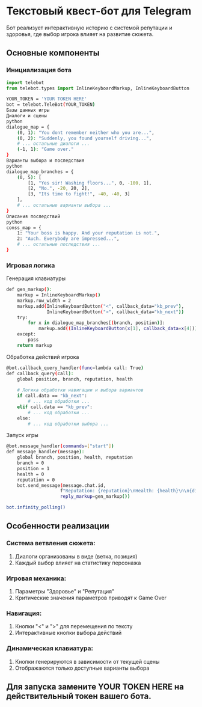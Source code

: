 # Текстовый квест-бот для Telegram

Бот реализует интерактивную историю с системой репутации и здоровья, где выбор игрока влияет на развитие сюжета.

## Основные компоненты

### Инициализация бота
```python
import telebot
from telebot.types import InlineKeyboardMarkup, InlineKeyboardButton
```

```bash
YOUR_TOKEN = 'YOUR TOKEN HERE'
bot = telebot.TeleBot(YOUR_TOKEN)
Базы данных игры
Диалоги и сцены
python
dialogue_map = {
    (0, 1): "You dont remember neither who you are...",
    (0, 2): "Suddenly, you found yourself driving...",
    # ... остальные диалоги ...
    (-1, 1): "Game over."
}
Варианты выбора и последствия
python
dialogue_map_branches = {
    (0, 5): [
        [1, "Yes sir! Washing floors...", 0, -100, 1],
        [2, "No.", -20, 20, 2],
        [3, "Its time to fight!", -40, -40, 3]
    ],
    # ... остальные варианты выбора ...
}
Описания последствий
python
conss_map = {
    1: "Your boss is happy. And your reputation is not.",
    2: "Auch. Everybody are impressed...",
    # ... остальные последствия ...
}
```

### Игровая логика
Генерация клавиатуры
```bash
def gen_markup():
    markup = InlineKeyboardMarkup()
    markup.row_width = 2
    markup.add(InlineKeyboardButton("<", callback_data="kb_prev"),
               InlineKeyboardButton(">", callback_data="kb_next"))
    try:
        for x in dialogue_map_branches[(branch, position)]:
            markup.add((InlineKeyboardButton(x[1], callback_data=x[4])))
    except:
        pass
    return markup
```


Обработка действий игрока
```bash
@bot.callback_query_handler(func=lambda call: True)
def callback_query(call):
    global position, branch, reputation, health
    
    # Логика обработки навигации и выбора вариантов
    if call.data == "kb_next":
        # ... код обработки ...
    elif call.data == "kb_prev":
        # ... код обработки ...
    else:
        # ... код обработки выбора ...
```


Запуск игры

```bash
@bot.message_handler(commands=["start"])
def message_handler(message):
    global branch, position, health, reputation
    branch = 0
    position = 1
    health = 0
    reputation = 0
    bot.send_message(message.chat.id, 
                    f"Reputation: {reputation}\nHealth: {health}\n\n{dialogue_map[(branch, position)]}", 
                    reply_markup=gen_markup())

bot.infinity_polling()
```


## Особенности реализации

### Система ветвления сюжета:

1. Диалоги организованы в виде (ветка, позиция)
2. Каждый выбор влияет на статистику персонажа

### Игровая механика:

1. Параметры "Здоровье" и "Репутация"
2. Критические значения параметров приводят к Game Over

### Навигация:

1. Кнопки "<" и ">" для перемещения по тексту
2. Интерактивные кнопки выбора действий

### Динамическая клавиатура:

1. Кнопки генерируются в зависимости от текущей сцены
2. Отображаются только доступные варианты выбора



## Для запуска замените YOUR TOKEN HERE на действительный токен вашего бота.
